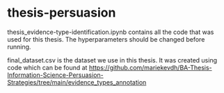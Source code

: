 # thesis-persuasion

thesis_evidence-type-identification.ipynb contains all the code that was used for this thesis. The hyperparameters should be changed before running.

final_dataset.csv is the dataset we use in this thesis. It was created using code which can be found at https://github.com/mariekevdh/BA-Thesis-Information-Science-Persuasion-Strategies/tree/main/evidence_types_annotation
